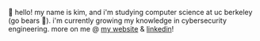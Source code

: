 
🌱
hello! my name is kim, and i'm studying computer science at uc berkeley (go bears 🧸).
i'm currently growing my knowledge in cybersecurity engineering.
more on me @ [my website](https://kimberlywu.me/) & [linkedin](https://www.linkedin.com/in/kimywu/)!
